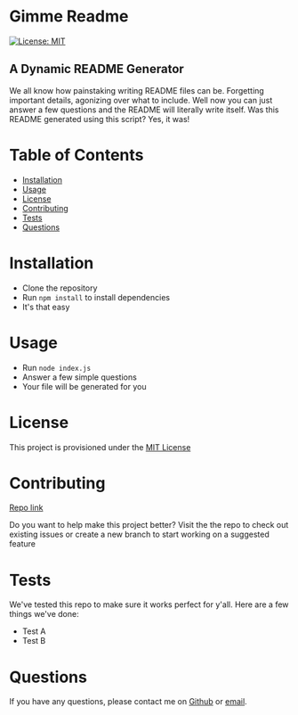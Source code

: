 # Gimme Readme
[![License: MIT](https://img.shields.io/badge/license-MIT-yellow)](https://opensource.org/licenses/MIT)

## A Dynamic README Generator
We all know how painstaking writing README files can be. Forgetting important details, agonizing over what to include. Well now you can just answer a few questions and the README will literally write itself. Was this README generated using this script? Yes, it was!

# Table of Contents
- [Installation](#installation)
- [Usage](#usage)
- [License](#license)
- [Contributing](#contributing)
- [Tests](#tests)
- [Questions](#questions)
# Installation
- Clone the repository
- Run `npm install` to install dependencies
- It's that easy


# Usage
- Run `node index.js`
- Answer a few simple questions
- Your file will be generated for you


# License
This project is provisioned under the [MIT License](https://opensource.org/licenses/MIT)

# Contributing
[Repo link](https://github.com/codewizard-dt/gimme-readme)

Do you want to help make this project better? Visit the the repo to check out existing issues or create a new branch to start working on a suggested feature

# Tests
We've tested this repo to make sure it works perfect for y'all. Here are a few things we've done:

- Test A
- Test B


# Questions
If you have any questions, please contact me on [Github](https://github.com/codewizard-dt) or [email](mailto:david@codewizard.app).